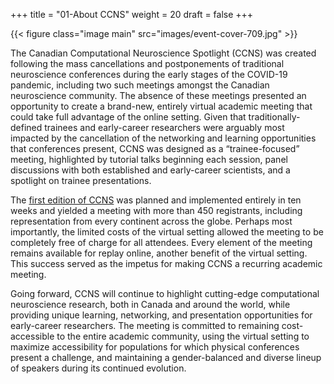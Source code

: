 +++
title = "01-About CCNS"
weight = 20
draft = false
+++

{{< figure class="image main" src="images/event-cover-709.jpg" >}}

The Canadian Computational Neuroscience Spotlight (CCNS) was created following the mass cancellations and postponements 
of traditional neuroscience conferences during the early stages of the COVID-19 pandemic, including two such meetings 
amongst the Canadian neuroscience community. The absence of these meetings presented an opportunity to create a brand-new, 
entirely virtual academic meeting that could take full advantage of the online setting. Given that traditionally-defined 
trainees and early-career researchers were arguably most impacted by the cancellation of the networking and learning 
opportunities that conferences present, CCNS was designed as a “trainee-focused” meeting, highlighted by tutorial talks 
beginning each session, panel discussions with both established and early-career scientists, and a spotlight on trainee 
presentations.

The [first edition of CCNS](https://journals.plos.org/ploscompbiol/article?id=10.1371/journal.pcbi.1008485) was planned and implemented entirely in ten weeks and yielded a meeting with more than 450
registrants, including representation from every continent across the globe. Perhaps most importantly, the limited costs
of the virtual setting allowed the meeting to be completely free of charge for all attendees. Every element of the meeting
remains available for replay online, another benefit of the virtual setting. This success served as the impetus for making
CCNS a recurring academic meeting.

Going forward, CCNS will continue to highlight cutting-edge computational neuroscience research, both in Canada and around
the world, while providing unique learning, networking, and presentation opportunities for early-career researchers. The
meeting is committed to remaining cost-accessible to the entire academic community, using the virtual setting to maximize
accessibility for populations for which physical conferences present a challenge, and maintaining a gender-balanced and
diverse lineup of speakers during its continued evolution.



